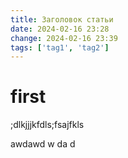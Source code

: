 ```yaml
---
title: Заголовок статьи
date: 2024-02-16 23:28
change: 2024-02-16 23:39
tags: ['tag1', 'tag2']
---
```

# first
;dlkjjjkfdls;fsajfkls


awdawd
w
da
d
